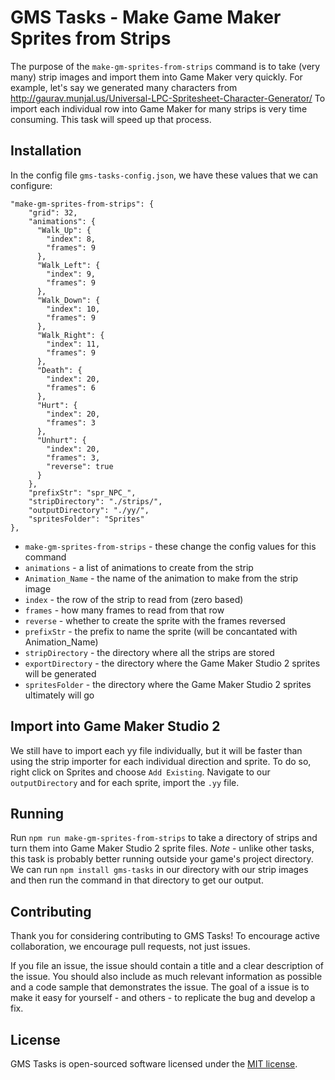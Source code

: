 # GMS Tasks - Make Game Maker Sprites from Strips

The purpose of the `make-gm-sprites-from-strips` command is to take (very many) strip images and import them into Game Maker very quickly.  For example, let's say we generated many characters from http://gaurav.munjal.us/Universal-LPC-Spritesheet-Character-Generator/  To import each individual row into Game Maker for many strips is very time consuming.  This task will speed up that process.

## Installation

In the config file `gms-tasks-config.json`, we have these values that we can configure:

```
"make-gm-sprites-from-strips": {
    "grid": 32,
    "animations": {
      "Walk_Up": {
        "index": 8,
        "frames": 9
      },
      "Walk_Left": {
        "index": 9,
        "frames": 9
      },
      "Walk_Down": {
        "index": 10,
        "frames": 9
      },
      "Walk_Right": {
        "index": 11,
        "frames": 9
      },
      "Death": {
        "index": 20,
        "frames": 6
      },
      "Hurt": {
        "index": 20,
        "frames": 3
      },
      "Unhurt": {
        "index": 20,
        "frames": 3,
        "reverse": true
      }
    },
    "prefixStr": "spr_NPC_",
    "stripDirectory": "./strips/",
    "outputDirectory": "./yy/",
    "spritesFolder": "Sprites"
},
```

* `make-gm-sprites-from-strips` - these change the config values for this command
* `animations` - a list of animations to create from the strip
* `Animation_Name` - the name of the animation to make from the strip image
* `index` - the row of the strip to read from (zero based)
* `frames` - how many frames to read from that row
* `reverse` - whether to create the sprite with the frames reversed
* `prefixStr` - the prefix to name the sprite (will be concantated with Animation_Name)
* `stripDirectory` - the directory where all the strips are stored
* `exportDirectory` - the directory where the Game Maker Studio 2 sprites will be generated
* `spritesFolder` - the directory where the Game Maker Studio 2 sprites ultimately will go

## Import into Game Maker Studio 2

We still have to import each yy file individually, but it will be faster than using the strip importer for each individual direction and sprite.  To do so, right click on Sprites and choose `Add Existing`.  Navigate to our `outputDirectory` and for each sprite, import the `.yy` file.

## Running

Run `npm run make-gm-sprites-from-strips` to take a directory of strips and turn them into Game Maker Studio 2 sprite files.  *Note* - unlike other tasks, this task is probably better running outside your game's project directory.  We can run `npm install gms-tasks` in our directory with our strip images and then run the command in that directory to get our output.

## Contributing

Thank you for considering contributing to GMS Tasks! To encourage active collaboration, we encourage pull requests, not just issues.

If you file an issue, the issue should contain a title and a clear description of the issue. You should also include as much relevant information as possible and a code sample that demonstrates the issue. The goal of a issue is to make it easy for yourself - and others - to replicate the bug and develop a fix.

## License

GMS Tasks is open-sourced software licensed under the [MIT license](http://opensource.org/licenses/MIT).

